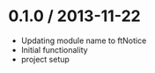 
0.1.0 / 2013-11-22 
==================

  * Updating module name to ftNotice
  * Initial functionality
  * project setup

